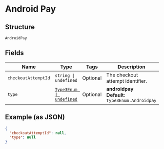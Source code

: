 
# Android Pay

## Structure

`AndroidPay`

## Fields

| Name | Type | Tags | Description |
|  --- | --- | --- | --- |
| `checkoutAttemptId` | `string \| undefined` | Optional | The checkout attempt identifier. |
| `type` | [`Type3Enum \| undefined`](../../doc/models/type-3-enum.md) | Optional | **androidpay**<br>**Default**: `Type3Enum.Androidpay` |

## Example (as JSON)

```json
{
  "checkoutAttemptId": null,
  "type": null
}
```

